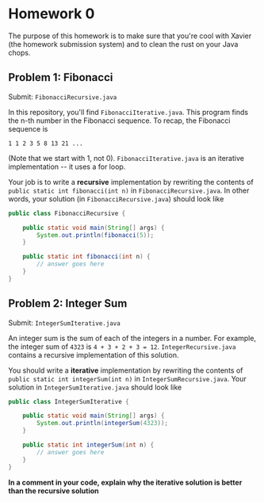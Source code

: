 # Homework 0

The purpose of this homework is to make sure that you're cool with Xavier (the homework submission system) and to clean the rust on your Java chops.

## Problem 1: Fibonacci

Submit: `FibonacciRecursive.java`

In this repository, you'll find `FibonacciIterative.java`. This program finds the n-th number in the Fibonacci sequence. To recap, the Fibonacci sequence is

```
1 1 2 3 5 8 13 21 ...
```

(Note that we start with 1, not 0). `FibonacciIterative.java` is an iterative implementation -- it uses a for loop.

Your job is to write a **recursive** implementation by rewriting the contents of `public static int fibonacci(int n)` in `FibonacciRecursive.java`. In other words, your solution (in `FibonacciRecursive.java`) should look like

```java
public class FibonacciRecursive {

    public static void main(String[] args) {
        System.out.println(fibonacci(5));
    }

    public static int fibonacci(int n) {
        // answer goes here
    }
}
```

## Problem 2: Integer Sum

Submit: `IntegerSumIterative.java`

An integer sum is the sum of each of the integers in a number. For example, the integer sum of `4323` is `4 + 3 + 2 + 3 = 12`. `IntegerRecursive.java` contains a recursive implementation of this solution.

You should write a **iterative** implementation by rewriting the contents of `public static int integerSum(int n)` in `IntegerSumRecursive.java`. Your solution in `IntegerSumIterative.java` should look like

```java
public class IntegerSumIterative {

    public static void main(String[] args) {
        System.out.println(integerSum(4323));
    }

    public static int integerSum(int n) {
        // answer goes here
    }
}
```

**In a comment in your code, explain why the iterative solution is better than the recursive solution**
